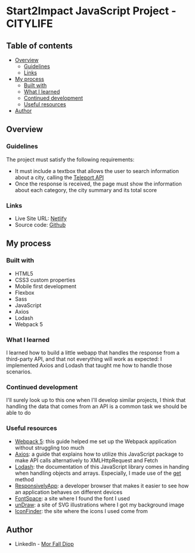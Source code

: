# Start2Impact JavaScript Project - CITYLIFE

## Table of contents

- [Overview](#overview)
  - [Guidelines](#guidelines)
  - [Links](#links)
- [My process](#my-process)
  - [Built with](#built-with)
  - [What I learned](#what-i-learned)
  - [Continued development](#continued-development)
  - [Useful resources](#useful-resources)
- [Author](#author)


## Overview

### Guidelines

The project must satisfy the following requirements:

- It must include a textbox that allows the user to search information about a city, calling the [Teleport API](https://developers.teleport.org/api/reference/#/)
- Once the response is received, the page must show the information about each category, the city summary and its total score

### Links

- Live Site URL: [Netlify](https://diopmorfall-s2i-js-basics-project.netlify.app/)
- Source code: [Github](https://github.com/diopmorfall/citylife)

## My process

### Built with

- HTML5
- CSS3 custom properties
- Mobile first development
- Flexbox
- Sass
- JavaScript
- Axios
- Lodash
- Webpack 5

### What I learned

I learned how to build a little webapp that handles the response from a third-party API, and that not everything will work as expected: I implemented Axios and Lodash that taught me how to handle those scenarios.

### Continued development

I'll surely look up to this one when I'll develop similar projects, I think that handling the data that comes from an API is a  common task we should be able to do

### Useful resources

- [Webpack 5](https://webpack.js.org/guides/): this guide helped me set up the Webpack application without struggling too much
- [Axios](https://www.npmjs.com/package/axios): a guide that explains how to utilize this JavaScript package to make API calls alternatively to XMLHttpRequest and Fetch
- [Lodash](https://lodash.com/docs/4.17.15): the documentation of this JavaScript library comes in handing when handling objects and arrays. Especially, I made use of the [get](https://lodash.com/docs/4.17.15#get) method
- [ResponsivelyApp](https://responsively.app/): a developer browser that makes it easier to see how an application behaves on different devices
- [FontSpace](https://www.fontspace.com/category/uppercase): a site where I found the font I used
- [unDraw](https://undraw.co/): a site of SVG illustrations where I got my background image
- [IconFinder](https://www.iconfinder.com/): the site where the icons I used come from

## Author

- LinkedIn - [Mor Fall Diop](https://www.linkedin.com/in/mor-fall-diop-07b40a18b)
